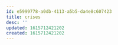 ```yaml
---
id: e5999778-a0db-4113-a5b5-da4e8c607423
title: crises
desc: ''
updated: 1615712421202
created: 1615712421202
---
```



